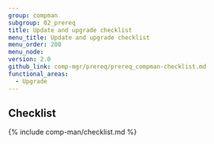 ```yaml
---
group: compman
subgroup: 02_prereq
title: Update and upgrade checklist
menu_title: Update and upgrade checklist
menu_order: 200
menu_node:
version: 2.0
github_link: comp-mgr/prereq/prereq_compman-checklist.md
functional_areas:
  - Upgrade
---
```


## Checklist
{% include comp-man/checklist.md %}
